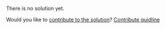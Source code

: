 
There is no solution yet.

Would you like to [contribute to the solution](https://github.com/BFEdev/BFE.dev-solutions/blob/main/design/create-a-star-widget_en.md)? [Contribute guidline](https://github.com/BFEdev/BFE.dev-solutions#how-to-contribute)
